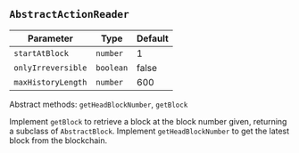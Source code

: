 ## `AbstractActionReader`

| Parameter          | Type      | Default |
|--------------------|-----------|---------|
| `startAtBlock`     | `number`  | 1       |
| `onlyIrreversible` | `boolean` | false   |
| `maxHistoryLength` | `number`  | 600     |

Abstract methods: `getHeadBlockNumber`, `getBlock`

Implement `getBlock` to retrieve a block at the block number given, returning a subclass of `AbstractBlock`. Implement `getHeadBlockNumber` to get the latest block from the blockchain.  
